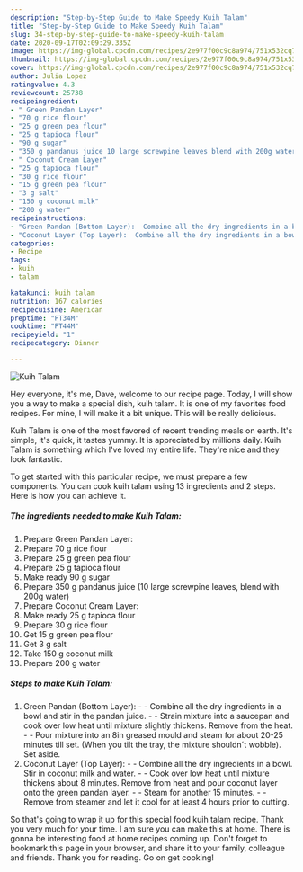 ```yaml
---
description: "Step-by-Step Guide to Make Speedy Kuih Talam"
title: "Step-by-Step Guide to Make Speedy Kuih Talam"
slug: 34-step-by-step-guide-to-make-speedy-kuih-talam
date: 2020-09-17T02:09:29.335Z
image: https://img-global.cpcdn.com/recipes/2e977f00c9c8a974/751x532cq70/kuih-talam-recipe-main-photo.jpg
thumbnail: https://img-global.cpcdn.com/recipes/2e977f00c9c8a974/751x532cq70/kuih-talam-recipe-main-photo.jpg
cover: https://img-global.cpcdn.com/recipes/2e977f00c9c8a974/751x532cq70/kuih-talam-recipe-main-photo.jpg
author: Julia Lopez
ratingvalue: 4.3
reviewcount: 25738
recipeingredient:
- " Green Pandan Layer"
- "70 g rice flour"
- "25 g green pea flour"
- "25 g tapioca flour"
- "90 g sugar"
- "350 g pandanus juice 10 large screwpine leaves blend with 200g water"
- " Coconut Cream Layer"
- "25 g tapioca flour"
- "30 g rice flour"
- "15 g green pea flour"
- "3 g salt"
- "150 g coconut milk"
- "200 g water"
recipeinstructions:
- "Green Pandan (Bottom Layer):  Combine all the dry ingredients in a bowl and stir in the pandan juice.  Strain mixture into a saucepan and cook over low heat until mixture slightly thickens. Remove from the heat.  Pour mixture into an 8in greased mould and steam for about 20-25 minutes till set. (When you tilt the tray, the mixture shouldn´t wobble). Set aside."
- "Coconut Layer (Top Layer):  Combine all the dry ingredients in a bowl. Stir in coconut milk and water.  Cook over low heat until mixture thickens about 8 minutes. Remove from heat and pour coconut layer onto the green pandan layer.  Steam for another 15 minutes.  Remove from steamer and let it cool for at least 4 hours prior to cutting."
categories:
- Recipe
tags:
- kuih
- talam

katakunci: kuih talam 
nutrition: 167 calories
recipecuisine: American
preptime: "PT34M"
cooktime: "PT44M"
recipeyield: "1"
recipecategory: Dinner

---
```



![Kuih Talam](https://img-global.cpcdn.com/recipes/2e977f00c9c8a974/751x532cq70/kuih-talam-recipe-main-photo.jpg)

Hey everyone, it's me, Dave, welcome to our recipe page. Today, I will show you a way to make a special dish, kuih talam. It is one of my favorites food recipes. For mine, I will make it a bit unique. This will be really delicious.



Kuih Talam is one of the most favored of recent trending meals on earth. It's simple, it's quick, it tastes yummy. It is appreciated by millions daily. Kuih Talam is something which I've loved my entire life. They're nice and they look fantastic.


To get started with this particular recipe, we must prepare a few components. You can cook kuih talam using 13 ingredients and 2 steps. Here is how you can achieve it.

<!--inarticleads1-->

##### The ingredients needed to make Kuih Talam:

1. Prepare  Green Pandan Layer:
1. Prepare 70 g rice flour
1. Prepare 25 g green pea flour
1. Prepare 25 g tapioca flour
1. Make ready 90 g sugar
1. Prepare 350 g pandanus juice (10 large screwpine leaves, blend with 200g water)
1. Prepare  Coconut Cream Layer:
1. Make ready 25 g tapioca flour
1. Prepare 30 g rice flour
1. Get 15 g green pea flour
1. Get 3 g salt
1. Take 150 g coconut milk
1. Prepare 200 g water




<!--inarticleads2-->

##### Steps to make Kuih Talam:

1. Green Pandan (Bottom Layer): -  - Combine all the dry ingredients in a bowl and stir in the pandan juice. -  - Strain mixture into a saucepan and cook over low heat until mixture slightly thickens. Remove from the heat. -  - Pour mixture into an 8in greased mould and steam for about 20-25 minutes till set. (When you tilt the tray, the mixture shouldn´t wobble). Set aside.
1. Coconut Layer (Top Layer): -  - Combine all the dry ingredients in a bowl. Stir in coconut milk and water. -  - Cook over low heat until mixture thickens about 8 minutes. Remove from heat and pour coconut layer onto the green pandan layer. -  - Steam for another 15 minutes. -  - Remove from steamer and let it cool for at least 4 hours prior to cutting.




So that's going to wrap it up for this special food kuih talam recipe. Thank you very much for your time. I am sure you can make this at home. There is gonna be interesting food at home recipes coming up. Don't forget to bookmark this page in your browser, and share it to your family, colleague and friends. Thank you for reading. Go on get cooking!
